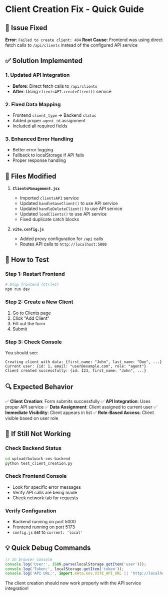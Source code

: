 # Client Creation Fix - Quick Guide

## 🚨 **Issue Fixed**
**Error**: `Failed to create client: 404`
**Root Cause**: Frontend was using direct fetch calls to `/api/clients` instead of the configured API service

## ✅ **Solution Implemented**

### **1. Updated API Integration**
- **Before**: Direct fetch calls to `/api/clients`
- **After**: Using `clientsAPI.createClient()` service

### **2. Fixed Data Mapping**
- Frontend `client_type` → Backend `status`
- Added proper `agent_id` assignment
- Included all required fields

### **3. Enhanced Error Handling**
- Better error logging
- Fallback to localStorage if API fails
- Proper response handling

## 🔧 **Files Modified**

1. **`ClientsManagement.jsx`**
   - Imported `clientsAPI` service
   - Updated `handleSaveClient()` to use API service
   - Updated `handleDeleteClient()` to use API service
   - Updated `loadClients()` to use API service
   - Fixed duplicate catch blocks

2. **`vite.config.js`**
   - Added proxy configuration for `/api` calls
   - Routes API calls to `http://localhost:5000`

## 🚀 **How to Test**

### **Step 1: Restart Frontend**
```bash
# Stop frontend (Ctrl+C)
npm run dev
```

### **Step 2: Create a New Client**
1. Go to Clients page
2. Click "Add Client"
3. Fill out the form
4. Submit

### **Step 3: Check Console**
You should see:
```
Creating client with data: {first_name: "John", last_name: "Doe", ...}
Current user: {id: 1, email: "user@example.com", role: "agent"}
Client created successfully: {id: 123, first_name: "John", ...}
```

## 🔍 **Expected Behavior**

✅ **Client Creation**: Form submits successfully
✅ **API Integration**: Uses proper API service
✅ **Data Assignment**: Client assigned to current user
✅ **Immediate Visibility**: Client appears in list
✅ **Role-Based Access**: Client visible based on user role

## 🚨 **If Still Not Working**

### **Check Backend Status**
```bash
cd upload/bulwark-cms-backend
python test_client_creation.py
```

### **Check Frontend Console**
- Look for specific error messages
- Verify API calls are being made
- Check network tab for requests

### **Verify Configuration**
- Backend running on port 5000
- Frontend running on port 5173
- `config.js` set to `current: 'local'`

## 💡 **Quick Debug Commands**

```javascript
// In browser console
console.log('User:', JSON.parse(localStorage.getItem('user')));
console.log('Token:', localStorage.getItem('token'));
console.log('API URL:', import.meta.env.VITE_API_URL || 'http://localhost:5000/api');
```

The client creation should now work properly with the API service integration!

